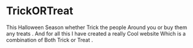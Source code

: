 # TrickORTreat
This Halloween Season whether Trick the people Around you or buy them any treats . And for all this I have created a really Cool website Which is a combination of Both Trick or Treat . 
